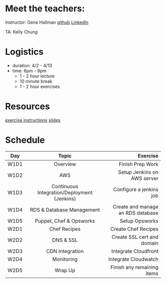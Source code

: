 # Meet the teachers:
Instructor: Gene Hallman
[github](https://github.com/genehallman)
[LinkedIn](https://linkedin.com/in/genehallman)

TA: Kelly Chung

# Logistics
* duration: 4/2 - 4/13
* time: 6pm - 9pm
  * 1 - 2 hour lecture
  * 10 minute break
  * 1 - 2 hour exercises

# Resources
  [exercise instructions](https://github.com/appacademy/dev_ops)
  [slides](https://goo.gl/1HHBA9)

# Schedule
| Day | Topic | Exercise |
| ------------- |:-------------:| -----:|
| W1D1 | Overview | Finish Prep Work |
| W1D2 | AWS | Setup Jenkins on AWS server |
| W1D3 | Continuous Integration/Deployment (Jenkins) | Configure a jenkins job |
| W1D4 | RDS & Database Management | Create and manage an RDS database |
| W1D5 | Puppet, Chef & Opsworks | Setup Opsworks |
| W2D1 | Chef Recipes | Create Chef Recipes |
| W2D2 | DNS & SSL | Create SSL cert and domain |
| W2D3| CDN Integration| Integrate Cloudfront |
| W2D4 | Monitoring | Integrate Cloudwatch |
| W2D5 | Wrap Up | Finish any remaining items |

